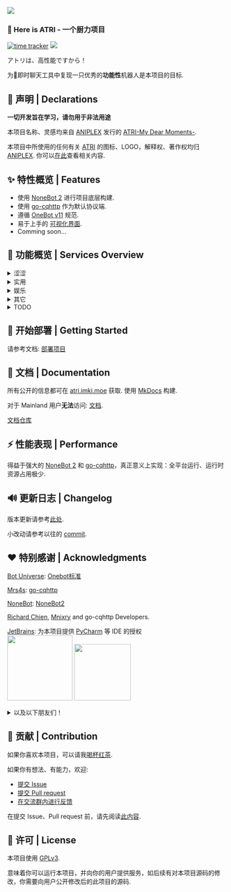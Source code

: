 ![](https://socialify.git.ci/Kyomotoi/ATRI/image?description=1&descriptionEditable=A%20project%20for%20ATRI%2C%20Usage%20go-CQHTTP%20%2B%20NoneBot2.&forks=1&issues=1&language=1&logo=https%3A%2F%2Fi.loli.net%2F2020%2F11%2F12%2FYcINCkyp8vK2inD.png&owner=1&pattern=Circuit%20Board&stargazers=1&theme=Light)

### 👋 Here is ATRI - 一个厨力项目

[![time tracker](https://wakatime.com/badge/github/Kyomotoi/ATRI.svg)](https://wakatime.com/badge/github/Kyomotoi/ATRI)
[![](https://img.shields.io/github/license/Kyomotoi/ATRI)](https://www.gnu.org/licenses/gpl-3.0.html)

アトリは、高性能ですから！

为🐧即时聊天工具中复现一只优秀的**功能性**机器人是本项目的目标.

## 📌 声明 | Declarations

**一切开发旨在学习，请勿用于非法用途**

本项目名称、灵感均来自 [ANIPLEX](https://aniplex-exe.com/) 发行的 [ATRI-My Dear Moments-](https://atri-mdm.com/).

本项目中所使用的任何有关 [ATRI](https://atri-mdm.com/) 的图标、LOGO，解释权、著作权均归 [ANIPLEX](https://aniplex-exe.com/). 你可以[在此](https://aniplex-exe.com/guidelines/)查看相关内容.

## ✨ 特性概览 | Features

- 使用 [NoneBot 2](https://v2.nonebot.dev/) 进行项目底层构建.
- 使用 [go-cqhttp](https://go-cqhttp.org/) 作为默认协议端.
- 遵循 [OneBot v11](https://onebot.dev/) 规范.
- 易于上手的 [可视化界面](https://github.com/Kyomotoi/Project-ATRI-Console).
- Comming soon...

## 📱 功能概览 | Services Overview

<details markdown='1'><summary>涩涩</summary>

- 文爱
- 涩图
- 涩图嗅探
- 涩批翻译机
</details>

<details markdown='1'><summary>实用</summary>

- 在线运行代码
- 伪造转发内容
- 以图搜图
- 以图搜番
- ATRI语（加密、解密，改自[`rcnb`](https://github.com/rcnbapp/RCNB.js)）
- 简单骰子
- b站动态订阅
- Twitter 动态订阅
- 谁是卷王 (基于 wakatime)
- 自定义词库（多种方式匹配）
</details>

<details markdown='1'><summary>娱乐</summary>

- 看不懂的笑话
- 今天吃什么
- 老婆！
</details>

<details markdown='1'><summary>其它</summary>

- B站小程序解析
- 状态查看
</details>

<details markdown='1'><summary>TODO</summary>

> 被勾上的即已大致完成，但仍需优化
- [x] 网页控制台
- [ ] Twitter助手
- [x] RSS订阅
- [ ] 冷重启
- [ ] 进裙验证（问题可自定义）
- [ ] 好感度系统
</details>

## 🚀 开始部署 | Getting Started

请参考文档: [部署项目](https://atri.imki.moe/install/installation/)

## 📖 文档 | Documentation
所有公开的信息都可在 [atri.imki.moe](https://atri.imki.moe) 获取. 使用 [MkDocs](https://github.com/mkdocs/mkdocs/) 构建. 

对于 Mainland 用户**无法**访问: [文档](https://project-atri-docs.vercel.app/).

[文档仓库](https://github.com/Kyomotoi/Project-ATRI-Docs)

## ⚡️ 性能表现 | Performance

得益于强大的 [NoneBot 2](https://v2.nonebot.dev/) 和 [go-cqhttp](https://go-cqhttp.org/)，真正意义上实现：全平台运行、运行时资源占用极少.

## 🔊 更新日志 | Changelog

版本更新请参考[此处](changelog.md).

小改动请参考以往的 [commit](https://github.com/Kyomotoi/ATRI/commits/main).

## ❤️ 特别感谢 | Acknowledgments

[Bot Universe](https://github.com/botuniverse): [Onebot标准](https://onebot.dev/)

[Mrs4s](https://github.com/Mrs4s): [go-cqhttp](https://github.com/Mrs4s/go-cqhttp)

[NoneBot](https://github.com/nonebot): [NoneBot2](https://github.com/nonebot/nonebot2)

[Richard Chien](https://github.com/richardchien), [Mnixry](https://github.com/mnixry) and go-cqhttp Developers.

[JetBrains](https://www.jetbrains.com/?from=ATRI): 为本项目提供 [PyCharm](https://www.jetbrains.com/pycharm/?from=ATRI) 等 IDE 的授权<br>
[<img src="https://resources.jetbrains.com/storage/products/company/brand/logos/jb_beam.png" width="150"/>](https://www.jetbrains.com/?from=ATRI)
[<img src="https://resources.jetbrains.com/storage/products/company/brand/logos/PyCharm_icon.png" width="130"/>](https://www.jetbrains.com/pycharm/?from=ATRI)

<details markdown='1'><summary>以及以下朋友们！</summary>

>排名不分先后
- 50861735 11.00 CNY
- 1072324725 17.00 CNY
- AfdianUser_quGy 5.00 CNY
- 1752179928 56.14 CNY
- Mikasa 66.00 CNY
- SkipM4 32.00 CNY
- Chunk7 33.00 CNY
- Wwwwwwalnut 10.00 CNY
- 演变 5.00 CNY
- YuimeC 23.33 CNY
- Ohdmire 20.00 CNY
- TerRALi 23.45 CNY
- 虾仁 21.00 CNY
- Tianli 11.00 CNY
- linx 33.00 CNY
- 屁东 5.00 CNY
- A_Kyuu 200.00 CNY
> Total: 543.92 CNY. 17 sponsors.
</details>

## 👥 贡献 | Contribution

如果你喜欢本项目，可以请我[喝杯红茶](https://afdian.net/@Kyomotoi).

如果你有想法、有能力，欢迎:
- [提交 Issue](https://github.com/Kyomotoi/ATRI/issues)
- [提交 Pull request](https://github.com/Kyomotoi/ATRI/pulls)
- [在交流群内进行反馈](https://jq.qq.com/?_wv=1027&k=WoAAYXbJ)

在提交 Issue、Pull request 前，请先阅读[此内容](https://atri.imki.moe/developer/overview/).

## 📄 许可 | License

本项目使用 [GPLv3](https://www.gnu.org/licenses/gpl-3.0.html).

意味着你可以运行本项目，并向你的用户提供服务，如后续有对本项目源码的修改，你需要向用户公开修改后的此项目的源码.

